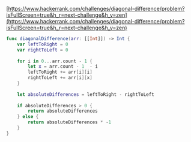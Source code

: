 [https://www.hackerrank.com/challenges/diagonal-difference/problem?isFullScreen=true&h_r=next-challenge&h_v=zen](https://www.hackerrank.com/challenges/diagonal-difference/problem?isFullScreen=true&h_r=next-challenge&h_v=zen)

```swift
func diagonalDifference(arr: [[Int]]) -> Int {
    var leftToRight = 0
    var rightToLeft = 0
    
    for i in 0...arr.count - 1 {
        let x = arr.count - 1  - i
        leftToRight += arr[i][i]
        rightToLeft += arr[i][x]
    }
    
    let absoluteDifferences = leftToRight - rightToLeft
    
    if absoluteDifferences > 0 {
        return absoluteDifferences
    } else {
        return absoluteDifferences * -1
    }
}
```
